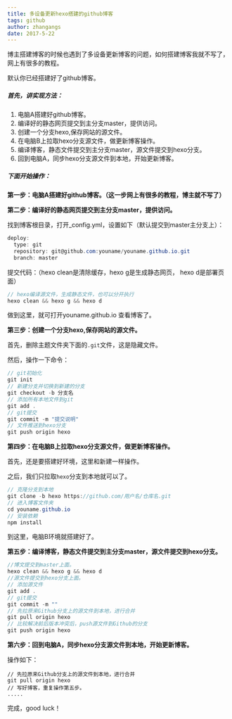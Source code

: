 ```yaml
---
title: 多设备更新hexo搭建的github博客
tags: github
author: zhangangs
date: 2017-5-22
---
```

博主搭建博客的时候也遇到了多设备更新博客的问题，如何搭建博客我就不写了，网上有很多的教程。

默认你已经搭建好了github博客。

##### 首先，讲实现方法：
1. 电脑A搭建好github博客。
1. 编译好的静态网页提交到主分支master，提供访问。
2. 创建一个分支hexo,保存网站的源文件。 
3. 在电脑B上拉取hexo分支源文件，做更新博客操作。
4. 编译博客，静态文件提交到主分支master，源文件提交到hexo分支。
5. 回到电脑A，同步hexo分支源文件到本地，开始更新博客。

##### 下面开始操作：

**第一步：电脑A搭建好github博客。（这一步网上有很多的教程，博主就不写了）**

**第二步：编译好的静态网页提交到主分支master，提供访问。**

找到博客根目录，打开_config.yml，设置如下（默认提交到master主分支上）：
```cs
deploy:
  type: git
  repository: git@github.com:youname/youname.github.io.git
  branch: master
```
提交代码：（hexo clean是清除缓存，hexo g是生成静态网页， hexo d是部署页面）
```cs
// hexo编译源文件，生成静态文件，也可以分开执行
hexo clean && hexo g && hexo d
```
做到这里，就可打开youname.github.io 查看博客了。

**第三步：创建一个分支hexo,保存网站的源文件。**

首先，删除主题文件夹下面的`.git`文件，这是隐藏文件。

然后，操作一下命令：
```cs
// git初始化
git init
// 新建分支并切换到新建的分支
git checkout -b 分支名
// 添加所有本地文件到git
git add .
// git提交
git commit -m "提交说明"
// 文件推送到hexo分支
git push origin hexo
```

**第四步：在电脑B上拉取hexo分支源文件，做更新博客操作。**

首先，还是要搭建好环境，这里和新建一样操作。

之后，我们只拉取`hexo`分支到本地就可以了。
```cs
// 克隆分支到本地
git clone -b hexo https://github.com/用户名/仓库名.git
// 进入博客文件夹
cd youname.github.io
// 安装依赖
npm install
```
到这里，电脑B环境就搭建好了。

**第五步：编译博客，静态文件提交到主分支master，源文件提交到hexo分支。**
```cs
//博文提交到master上面。
hexo clean && hexo g && hexo d
//源文件提交到hexo分支上面。
// 添加源文件
git add .
// git提交
git commit -m ""
// 先拉原来Github分支上的源文件到本地，进行合并
git pull origin hexo
// 比较解决前后版本冲突后，push源文件到Github的分支
git push origin hexo
```
**第六步：回到电脑A，同步hexo分支源文件到本地，开始更新博客。**

操作如下：
```
// 先拉原来Github分支上的源文件到本地，进行合并
git pull origin hexo
// 写好博客，重复操作第五步。
.....
```

完成，good luck！

